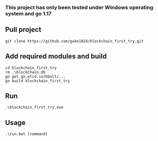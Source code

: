 ### This project has only been tested under Windows operating system and go 1.17

## Pull project
```shell
git clone https://github.com/guke1024/blockchain_first_try.git
```

## Add required modules and build
```shell
cd blockchain_first_try
rm .\blockChain.db
go get go.etcd.io/bbolt/...
go build blockchain_first_try
```
## Run
```shell
.\blockchain_first_try.exe
```

## Usage
```shell
.\run.bat [command]
```